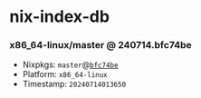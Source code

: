 # nix-index-db
### x86_64-linux/master @ 240714.bfc74be
- Nixpkgs: `master`@[`bfc74be`](https://github.com/NixOS/nixpkgs/commit/bfc74be03038b1d18d6b94792d1203a7027a575e)
- Platform: `x86_64-linux`
- Timestamp: `20240714013650`
